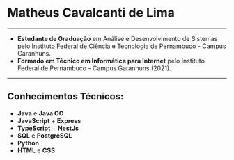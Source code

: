 # Matheus Cavalcanti de Lima
___

- **Estudante de Graduação** em Análise e Desenvolvimento de Sistemas pelo Instituto Federal de Ciência e Tecnologia de Pernambuco - Campus Garanhuns.
- **Formado em Técnico em Informática para Internet** pelo Instituto Federal de Pernambuco - Campus Garanhuns (2021).

___

## Conhecimentos Técnicos:

- **Java** e **Java OO**
- **JavaScript** + **Express**
- **TypeScript** + **NestJs**
- **SQL** e **PostgreSQL**
- **Python**
- **HTML** e **CSS**
